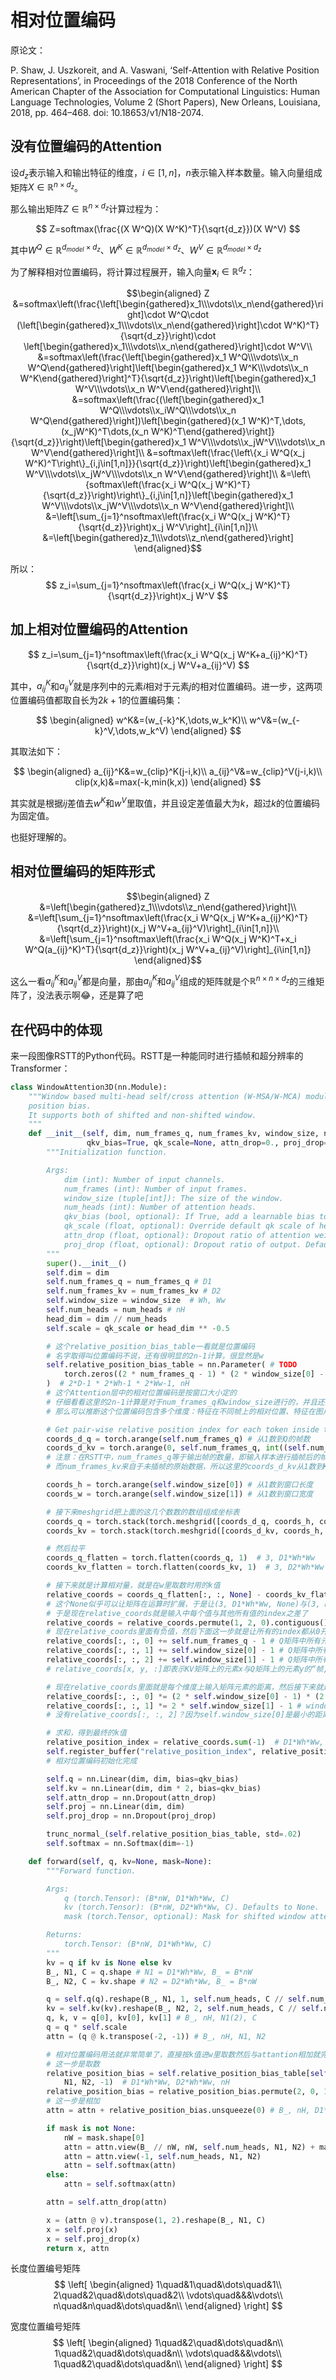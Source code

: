 # 相对位置编码

原论文：

P. Shaw, J. Uszkoreit, and A. Vaswani, ‘Self-Attention with Relative Position Representations’, in Proceedings of the 2018 Conference of the North American Chapter of the Association for Computational Linguistics: Human Language Technologies, Volume 2 (Short Papers), New Orleans, Louisiana, 2018, pp. 464–468. doi: 10.18653/v1/N18-2074.

## 没有位置编码的Attention

设$d_z$表示输入和输出特征的维度，$i\in[1,n]$，$n$表示输入样本数量。输入向量组成矩阵$X\in\mathbb R^{n\times d_z}$。

那么输出矩阵$Z\in\mathbb R^{n\times d_z}$计算过程为：

$$
Z=softmax(\frac{(X W^Q)(X W^K)^T}{\sqrt{d_z}})(X W^V)
$$

其中$W^Q\in\mathbb R^{d_{model}\times d_z}$、$W^K\in\mathbb R^{d_{model}\times d_z}$、$W^V\in\mathbb R^{d_{model}\times d_z}$

为了解释相对位置编码，将计算过程展开，输入向量$\bm x_i\in\mathbb R^{d_z}$：

$$\begin{aligned}
Z
&=softmax\left(\frac{\left[\begin{gathered}x_1\\\vdots\\x_n\end{gathered}\right]\cdot W^Q\cdot (\left[\begin{gathered}x_1\\\vdots\\x_n\end{gathered}\right]\cdot W^K)^T}{\sqrt{d_z}}\right)\cdot \left[\begin{gathered}x_1\\\vdots\\x_n\end{gathered}\right]\cdot W^V\\
&=softmax\left(\frac{\left[\begin{gathered}x_1 W^Q\\\vdots\\x_n W^Q\end{gathered}\right]\left[\begin{gathered}x_1 W^K\\\vdots\\x_n W^K\end{gathered}\right]^T}{\sqrt{d_z}}\right)\left[\begin{gathered}x_1 W^V\\\vdots\\x_n W^V\end{gathered}\right]\\
&=softmax\left(\frac{(\left[\begin{gathered}x_1 W^Q\\\vdots\\x_iW^Q\\\vdots\\x_n W^Q\end{gathered}\right])\left[\begin{gathered}(x_1 W^K)^T,\dots,(x_jW^K)^T\dots,(x_n W^K)^T\end{gathered}\right]}{\sqrt{d_z}}\right)\left[\begin{gathered}x_1 W^V\\\vdots\\x_jW^V\\\vdots\\x_n W^V\end{gathered}\right]\\
&=softmax\left(\frac{\left\{x_i W^Q(x_j W^K)^T\right\}_{i,j\in[1,n]}}{\sqrt{d_z}}\right)\left[\begin{gathered}x_1 W^V\\\vdots\\x_jW^V\\\vdots\\x_n W^V\end{gathered}\right]\\
&=\left\{softmax\left(\frac{x_i W^Q(x_j W^K)^T}{\sqrt{d_z}}\right)\right\}_{i,j\in[1,n]}\left[\begin{gathered}x_1 W^V\\\vdots\\x_jW^V\\\vdots\\x_n W^V\end{gathered}\right]\\
&=\left[\sum_{j=1}^nsoftmax\left(\frac{x_i W^Q(x_j W^K)^T}{\sqrt{d_z}}\right)x_j W^V\right]_{i\in[1,n]}\\
&=\left[\begin{gathered}z_1\\\vdots\\z_n\end{gathered}\right]
\end{aligned}$$

所以：
$$
z_i=\sum_{j=1}^nsoftmax\left(\frac{x_i W^Q(x_j W^K)^T}{\sqrt{d_z}}\right)x_j W^V
$$

## 加上相对位置编码的Attention

$$
z_i=\sum_{j=1}^nsoftmax\left(\frac{x_i W^Q(x_j W^K+a_{ij}^K)^T}{\sqrt{d_z}}\right)(x_j W^V+a_{ij}^V)
$$

其中，$a_{ij}^K$和$a_{ij}^V$就是序列中的元素$i$相对于元素$j$的相对位置编码。进一步，这两项位置编码值都取自长为$2k+1$的位置编码集：

$$
\begin{aligned}
w^K&=(w_{-k}^K,\dots,w_k^K)\\
w^V&=(w_{-k}^V,\dots,w_k^V)
\end{aligned}
$$

其取法如下：

$$
\begin{aligned}
a_{ij}^K&=w_{clip}^K(j-i,k)\\
a_{ij}^V&=w_{clip}^V(j-i,k)\\
clip(x,k)&=max(-k,min(k,x))
\end{aligned}
$$

其实就是根据$ij$差值去$w^K$和$w^V$里取值，并且设定差值最大为$k$，超过$k$的位置编码为固定值。

也挺好理解的。

## 相对位置编码的矩阵形式

$$\begin{aligned}
Z
&=\left[\begin{gathered}z_1\\\vdots\\z_n\end{gathered}\right]\\
&=\left[\sum_{j=1}^nsoftmax\left(\frac{x_i W^Q(x_j W^K+a_{ij}^K)^T}{\sqrt{d_z}}\right)(x_j W^V+a_{ij}^V)\right]_{i\in[1,n]}\\
&=\left[\sum_{j=1}^nsoftmax\left(\frac{x_i W^Q(x_j W^K)^T+x_i W^Q(a_{ij}^K)^T}{\sqrt{d_z}}\right)(x_j W^V+a_{ij}^V)\right]_{i\in[1,n]}
\end{aligned}$$

这么一看$a_{ij}^K$和$a_{ij}^V$都是向量，那由$a_{ij}^K$和$a_{ij}^V$组成的矩阵就是个$\mathbb R^{n\times n\times d_z}$的三维矩阵了，没法表示啊😂，还是算了吧

## 在代码中的体现

来一段图像RSTT的Python代码。RSTT是一种能同时进行插帧和超分辨率的Transformer：

```python
class WindowAttention3D(nn.Module):
    """Window based multi-head self/cross attention (W-MSA/W-MCA) module with relative 
    position bias. 
    It supports both of shifted and non-shifted window.
    """
    def __init__(self, dim, num_frames_q, num_frames_kv, window_size, num_heads,
                 qkv_bias=True, qk_scale=None, attn_drop=0., proj_drop=0.):
        """Initialization function.

        Args:
            dim (int): Number of input channels.
            num_frames (int): Number of input frames.
            window_size (tuple[int]): The size of the window.
            num_heads (int): Number of attention heads.
            qkv_bias (bool, optional): If True, add a learnable bias to query, key, value. Defaults to True.
            qk_scale (float, optional): Override default qk scale of head_dim ** -0.5 if set. Defaults to None.
            attn_drop (float, optional): Dropout ratio of attention weight. Defaults to 0.0
            proj_drop (float, optional): Dropout ratio of output. Defaults to 0.0
        """
        super().__init__()
        self.dim = dim
        self.num_frames_q = num_frames_q # D1
        self.num_frames_kv = num_frames_kv # D2
        self.window_size = window_size  # Wh, Ww
        self.num_heads = num_heads # nH
        head_dim = dim // num_heads
        self.scale = qk_scale or head_dim ** -0.5

        # 这个relative_position_bias_table一看就是位置编码
        # 名字取得叫位置编码不说，还有很明显的2n-1计算，很显然是w
        self.relative_position_bias_table = nn.Parameter( # TODO
            torch.zeros((2 * num_frames_q - 1) * (2 * window_size[0] - 1) * (2 * window_size[1] - 1), num_heads)
        )  # 2*D-1 * 2*Wh-1 * 2*Ww-1, nH
        # 这个Attention层中的相对位置编码是按窗口大小定的
        # 仔细看看这里的2n-1计算是对于num_frames_q和window_size进行的，并且还把它们乘起来了。
        # 那么可以推断这个位置编码包含多个维度：特征在不同帧上的相对位置、特征在图片上的相对位置（长宽两个维度）

        # Get pair-wise relative position index for each token inside the window
        coords_d_q = torch.arange(self.num_frames_q) # 从1数到Q的帧数
        coords_d_kv = torch.arange(0, self.num_frames_q, int((self.num_frames_q + 1) // self.num_frames_kv)) # 从1数到KV的帧数
        # 注意：在RSTT中，num_frames_q等于输出帧的数量，即输入样本进行插帧后的帧数；
        # 而num_frames_kv来自于未插帧的原始数据，所以这里的coords_d_kv从1数到KV的帧数是跳着数的

        coords_h = torch.arange(self.window_size[0]) # 从1数到窗口长度
        coords_w = torch.arange(self.window_size[1]) # 从1数到窗口宽度

        # 接下来meshgrid把上面的这几个数数的数组组成坐标表
        coords_q = torch.stack(torch.meshgrid([coords_d_q, coords_h, coords_w]))  # 3, D1, Wh, Ww
        coords_kv = torch.stack(torch.meshgrid([coords_d_kv, coords_h, coords_w]))  # 3, D2, Wh, Ww

        # 然后拉平
        coords_q_flatten = torch.flatten(coords_q, 1)  # 3, D1*Wh*Ww
        coords_kv_flatten = torch.flatten(coords_kv, 1)  # 3, D2*Wh*Ww

        # 接下来就是计算相对量，就是在w里取数时用的k值
        relative_coords = coords_q_flatten[:, :, None] - coords_kv_flatten[:, None, :]  # 3, D1*Wh*Ww, D2*Wh*Ww
        # 这个None似乎可以让矩阵在运算时扩展，于是让(3, D1*Wh*Ww, None)与(3, None, D2*Wh*Ww)的计算结果变成(3, D1*Wh*Ww, D2*Wh*Ww)
        # 于是现在relative_coords就是输入中每个值与其他所有值的index之差了
        relative_coords = relative_coords.permute(1, 2, 0).contiguous()  # D1*Wh*Ww, D2*Wh*Ww, 3
        # 现在relative_coords里面有负值，然后下面这一步就是让所有的index都从0开始
        relative_coords[:, :, 0] += self.num_frames_q - 1 # Q矩阵中所有元素与KV矩阵中所有元素在“帧”维度上的距离
        relative_coords[:, :, 1] += self.window_size[0] - 1 # Q矩阵中所有元素与KV矩阵中所有元素在“高”维度上的距离
        relative_coords[:, :, 2] += self.window_size[1] - 1 # Q矩阵中所有元素与KV矩阵中所有元素在“宽”维度上的距离
        # relative_coords[x, y, :]即表示KV矩阵上的元素x与Q矩阵上的元素y的“帧,高,宽”距离表示

        # 现在relative_coords里面就是每个维度上输入矩阵元素的距离，然后接下来就是计算累计距离
        relative_coords[:, :, 0] *= (2 * self.window_size[0] - 1) * (2 * self.window_size[1] - 1) # 看来每一帧是最大的距离单位
        relative_coords[:, :, 1] *= 2 * self.window_size[1] - 1 # window_size[1]是第二大的距离单位
        # 没有relative_coords[:, :, 2]？因为self.window_size[0]是最小的距离单位啦

        # 求和，得到最终的k值
        relative_position_index = relative_coords.sum(-1)  # D1*Wh*Ww, D2*Wh*Ww
        self.register_buffer("relative_position_index", relative_position_index)
        # 相对位置编码初始化完成

        self.q = nn.Linear(dim, dim, bias=qkv_bias)
        self.kv = nn.Linear(dim, dim * 2, bias=qkv_bias)
        self.attn_drop = nn.Dropout(attn_drop)
        self.proj = nn.Linear(dim, dim)
        self.proj_drop = nn.Dropout(proj_drop)

        trunc_normal_(self.relative_position_bias_table, std=.02)
        self.softmax = nn.Softmax(dim=-1)

    def forward(self, q, kv=None, mask=None):
        """Forward function.

        Args:
            q (torch.Tensor): (B*nW, D1*Wh*Ww, C)
            kv (torch.Tensor): (B*nW, D2*Wh*Ww, C). Defaults to None.
            mask (torch.Tensor, optional): Mask for shifted window attention (nW, D1*Wh*Ww, D2*Wh*Ww). Defaults to None.

        Returns:
            torch.Tensor: (B*nW, D1*Wh*Ww, C)
        """
        kv = q if kv is None else kv
        B_, N1, C = q.shape # N1 = D1*Wh*Ww, B_ = B*nW
        B_, N2, C = kv.shape # N2 = D2*Wh*Ww, B_ = B*nW

        q = self.q(q).reshape(B_, N1, 1, self.num_heads, C // self.num_heads).permute(2, 0, 3, 1, 4)
        kv = self.kv(kv).reshape(B_, N2, 2, self.num_heads, C // self.num_heads).permute(2, 0, 3, 1, 4)
        q, k, v = q[0], kv[0], kv[1] # B_, nH, N1(2), C
        q = q * self.scale
        attn = (q @ k.transpose(-2, -1)) # B_, nH, N1, N2

        # 相对位置编码用法就非常简单了，直接按k值进w里取数然后与attantion相加就完了
        # 这一步是取数
        relative_position_bias = self.relative_position_bias_table[self.relative_position_index.view(-1)].view(
            N1, N2, -1)  # D1*Wh*Ww, D2*Wh*Ww, nH
        relative_position_bias = relative_position_bias.permute(2, 0, 1).contiguous()  # nH, D1*Wh*Ww, D2*Wh*Ww
        # 这一步是相加
        attn = attn + relative_position_bias.unsqueeze(0) # B_, nH, D1*Wh*Ww, D2*Wh*Ww

        if mask is not None:
            nW = mask.shape[0]
            attn = attn.view(B_ // nW, nW, self.num_heads, N1, N2) + mask.unsqueeze(1).unsqueeze(0) # B, nW, nH, D1*Wh*Ww, D2*Wh*Ww
            attn = attn.view(-1, self.num_heads, N1, N2)
            attn = self.softmax(attn)
        else:
            attn = self.softmax(attn)

        attn = self.attn_drop(attn)

        x = (attn @ v).transpose(1, 2).reshape(B_, N1, C)
        x = self.proj(x)
        x = self.proj_drop(x)
        return x, attn
```

长度位置编号矩阵
$$
\left[
    \begin{aligned}
        1\quad&1\quad&\dots\quad&1\\
        2\quad&2\quad&\dots\quad&2\\
        \vdots\quad&&&\vdots\\
        n\quad&n\quad&\dots\quad&n\\
    \end{aligned}
\right]
$$

宽度位置编号矩阵
$$
\left[
    \begin{aligned}
        1\quad&2\quad&\dots\quad&n\\
        1\quad&2\quad&\dots\quad&n\\
        \vdots\quad&&&\vdots\\
        1\quad&2\quad&\dots\quad&n\\
    \end{aligned}
\right]
$$